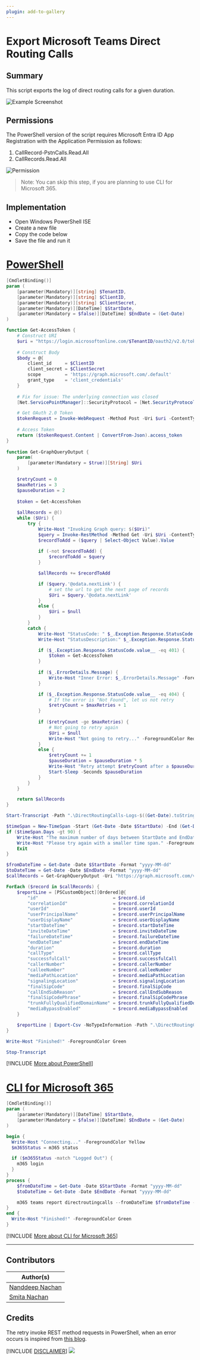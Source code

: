 ```yaml
---
plugin: add-to-gallery
---
```


# Export Microsoft Teams Direct Routing Calls

## Summary

This script exports the log of direct routing calls for a given duration.

![Example Screenshot](assets/example.png)

## Permissions

The PowerShell version of the script requires Microsoft Entra ID App Registration with the Application Permission as follows:
1. CallRecord-PstnCalls.Read.All
2. CallRecords.Read.All

![Permission](assets/API_Permissions.png)

> Note: You can skip this step, if you are planning to use CLI for Microsoft 365.

## Implementation

- Open Windows PowerShell ISE
- Create a new file
- Copy the code below
- Save the file and run it

# [PowerShell](#tab/ps)

```powershell
[CmdletBinding()]
param (
    [parameter(Mandatory)][string] $TenantID,
    [parameter(Mandatory)][string] $ClientID,
    [parameter(Mandatory)][string] $ClientSecret,
    [parameter(Mandatory)][DateTime] $StartDate,
    [parameter(Mandatory = $false)][DateTime] $EndDate = (Get-Date)
)

function Get-AccessToken {
    # Construct URI
    $uri = "https://login.microsoftonline.com/$TenantID/oauth2/v2.0/token"
	
    # Construct Body
    $body = @{
        client_id     = $ClientID
        client_secret = $ClientSecret
        scope         = 'https://graph.microsoft.com/.default'
        grant_type    = 'client_credentials'
    }
	
    # Fix for issue: The underlying connection was closed
    [Net.ServicePointManager]::SecurityProtocol = [Net.SecurityProtocolType]::Tls12

    # Get OAuth 2.0 Token
    $tokenRequest = Invoke-WebRequest -Method Post -Uri $uri -ContentType 'application/x-www-form-urlencoded' -Body $body -UseBasicParsing
	
    # Access Token
    return ($tokenRequest.Content | ConvertFrom-Json).access_token
}
  
function Get-GraphQueryOutput {
    param(
        [parameter(Mandatory = $true)][String] $Uri
    )

    $retryCount = 0
    $maxRetries = 3
    $pauseDuration = 2
    
    $token = Get-AccessToken
  
    $allRecords = @()
    while ($Uri) {
        try {
            Write-Host "Invoking Graph query: $($Uri)"
            $query = Invoke-RestMethod -Method Get -Uri $Uri -ContentType 'application/json;odata.metadata=none' -Headers @{Authorization = "Bearer $token" }
            $recordToAdd = ($query | Select-Object Value).Value
			
            if (-not $recordToAdd) {
                $recordToAdd = $query
            }

            $allRecords += $recordToAdd

            if ($query.'@odata.nextLink') {
                # set the url to get the next page of records
                $Uri = $query.'@odata.nextLink'
            } 
            else {
                $Uri = $null
            }  
        } 
        catch {
            Write-Host "StatusCode: " $_.Exception.Response.StatusCode.value__
            Write-Host "StatusDescription:" $_.Exception.Response.StatusDescription

            if ($_.Exception.Response.StatusCode.value__ -eq 401) {
                $token = Get-AccessToken
            }
  
            if ($_.ErrorDetails.Message) {
                Write-Host "Inner Error: $_.ErrorDetails.Message" -ForegroundColor Red
            }

            if ($_.Exception.Response.StatusCode.value__ -eq 404) {
                # If the error is "Not Found", let us not retry
                $retryCount = $maxRetries + 1
            }
            
            if ($retryCount -ge $maxRetries) {
                # Not going to retry again
                $Uri = $null
                Write-Host "Not going to retry..." -ForegroundColor Red
            } 
            else {
                $retryCount += 1
                $pauseDuration = $pauseDuration * 5
                Write-Host "Retry attempt $retryCount after a $pauseDuration second pause..." -ForegroundColor Yellow
                Start-Sleep -Seconds $pauseDuration
            }
        }
    }

    return $allRecords
}

Start-Transcript -Path ".\DirectRoutingCalls-Logs-$((Get-Date).toString("dd-MM-yyyy")).log"

$timeSpan = New-TimeSpan -Start (Get-Date -Date $StartDate) -End (Get-Date -Date $EndDate)
if ($timeSpan.Days -gt 90) {
    Write-Host "The maximum number of days between StartDate and EndDate cannot exceed 90" -ForegroundColor Red
    Write-Host "Please try again with a smaller time span." -ForegroundColor Red
    Exit
}

$fromDateTime = Get-Date -Date $StartDate -Format "yyyy-MM-dd"
$toDateTime = Get-Date -Date $EndDate -Format "yyyy-MM-dd"
$callRecords = Get-GraphQueryOutput -Uri "https://graph.microsoft.com/v1.0/communications/callRecords/getDirectRoutingCalls(fromDateTime=$fromDateTime,toDateTime=$toDateTime)"

ForEach ($record in $callRecords) {
    $reportLine = [PSCustomObject][Ordered]@{
        "id"                            = $record.id
        "correlationId"                 = $record.correlationId
        "userId"                        = $record.userId
        "userPrincipalName"             = $record.userPrincipalName
        "userDisplayName"               = $record.userDisplayName
        "startDateTime"                 = $record.startDateTime
        "inviteDateTime"                = $record.inviteDateTime
        "failureDateTime"               = $record.failureDateTime
        "endDateTime"                   = $record.endDateTime
        "duration"                      = $record.duration
        "callType"                      = $record.callType
        "successfulCall"                = $record.successfulCall
        "callerNumber"                  = $record.callerNumber
        "calleeNumber"                  = $record.calleeNumber
        "mediaPathLocation"             = $record.mediaPathLocation
        "signalingLocation"             = $record.signalingLocation
        "finalSipCode"                  = $record.finalSipCode
        "callEndSubReason"              = $record.callEndSubReason
        "finalSipCodePhrase"            = $record.finalSipCodePhrase
        "trunkFullyQualifiedDomainName" = $record.trunkFullyQualifiedDomainName
        "mediaBypassEnabled"            = $record.mediaBypassEnabled
    }

    $reportLine | Export-Csv -NoTypeInformation -Path ".\DirectRoutingCalls-$((Get-Date).toString("dd-MM-yyyy")).csv" -Encoding UTF8 -Append
}

Write-Host "Finished!" -ForegroundColor Green

Stop-Transcript
```
[!INCLUDE [More about PowerShell](../../docfx/includes/MORE-PS.md)]

# [CLI for Microsoft 365](#tab/cli-m365-ps)

```powershell
[CmdletBinding()]
param (
    [parameter(Mandatory)][DateTime] $StartDate,
    [parameter(Mandatory = $false)][DateTime] $EndDate = (Get-Date)
)

begin {
  Write-Host "Connecting..." -ForegroundColor Yellow   
  $m365Status = m365 status

  if ($m365Status -match "Logged Out") {
    m365 login
  }
}
process {
    $fromDateTime = Get-Date -Date $StartDate -Format "yyyy-MM-dd"
    $toDateTime = Get-Date -Date $EndDate -Format "yyyy-MM-dd"

    m365 teams report directroutingcalls --fromDateTime $fromDateTime --toDateTime $toDateTime --output csv | Out-File -FilePath ".\DirectRoutingCalls-$((Get-Date).toString("dd-MM-yyyy")).csv"
}
end {
  Write-Host "Finished!" -ForegroundColor Green
}
```

[!INCLUDE [More about CLI for Microsoft 365](../../docfx/includes/MORE-CLIM365.md)]

***

## Contributors

| Author(s) |
|-----------|
| [Nanddeep Nachan](https://github.com/nanddeepn) |
| [Smita Nachan](https://github.com/SmitaNachan) |

## Credits

The retry invoke REST method requests in PowerShell, when an error occurs is inspired from [this blog](https://blogs.aaddevsup.xyz/2021/01/retry-invoke-restmethod-requests-in-powershell-when-an-error-occurs/).

[!INCLUDE [DISCLAIMER](../../docfx/includes/DISCLAIMER.md)]
<img src="https://m365-visitor-stats.azurewebsites.net/script-samples/scripts/teams-export-direct-routing-calls" aria-hidden="true" />